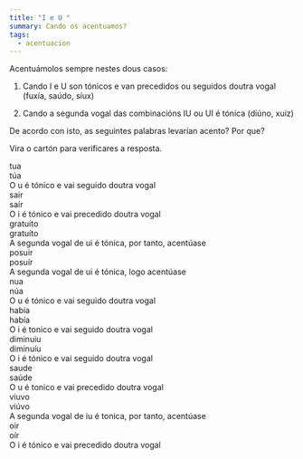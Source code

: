 ```yaml
---
title: "I e U "
summary: Cando os acentuamos?
tags:
  - acentuacion
---
```

Acentuámolos sempre nestes dous casos:

1. Cando I e U son tónicos e van precedidos ou seguidos doutra vogal (fuxía, saúdo, síux)

2. Cando a segunda vogal das combinacións IU ou UI é tónica (diúno, xuíz)

De acordo con isto, as seguintes palabras levarían acento? Por que? 

Vira o cartón para verificares a resposta.

<e-card color="1">
<div>tua</div>
<div>túa<br>
O u é tónico e vai seguido doutra vogal</div>
</e-card>

<e-card color="2">
<div>sair</div>
<div>saír<br>
O i é tónico e vai precedido doutra vogal</div>
</e-card>

<e-card color="3">
<div>gratuito</div>
<div>gratuíto<br>
A segunda vogal de ui é tónica, por tanto, acentúase</div>
</e-card>

<e-card color="4">
<div>posuir</div>
<div>posuír<br>
A segunda vogal de ui é tónica, logo acentúase</div>
</e-card>

<e-card color="5">
<div>nua</div>
<div>núa<br>
O u é tónico e vai seguido doutra vogal</div>
</e-card>

<e-card color="6">
<div>habia</div>
<div>había<br>
O i é tonico e vai seguido doutra vogal</div>
</e-card>

<e-card color="7">
<div>diminuiu</div>
<div>diminuíu<br>
O i é tónico e vai seguido doutra vogal</div>
</e-card>

<e-card color="8">
<div>saude</div>
<div>saúde<br>
O u é tonico e vai precedido doutra vogal</div>
</e-card>

<e-card color="9">
<div>viuvo</div>
<div>viúvo<br>
A segunda vogal de iu é tonica, por tanto, acentúase</div>
</e-card>

<e-card color="10">
<div>oir</div>
<div>oír<br>
O i é tónico e vai precedido doutra vogal</div>
</e-card>